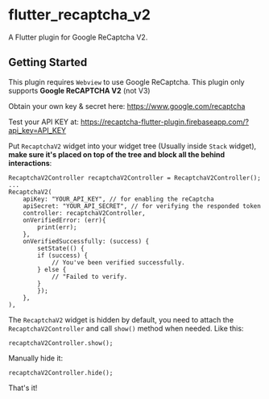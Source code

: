# flutter_recaptcha_v2

A Flutter plugin for Google ReCaptcha V2.

## Getting Started

This plugin requires `Webview` to use Google ReCaptcha.
This plugin only supports **Google ReCAPTCHA V2** (not V3)

Obtain your own key & secret here: https://www.google.com/recaptcha

Test your API KEY at: https://recaptcha-flutter-plugin.firebaseapp.com/?api_key=API_KEY

Put `RecaptchaV2` widget into your widget tree (Usually inside `Stack` widget), **make sure it's placed on top of the tree and block all the behind interactions**:

```
RecaptchaV2Controller recaptchaV2Controller = RecaptchaV2Controller();
...
RecaptchaV2(
	apiKey: "YOUR_API_KEY", // for enabling the reCaptcha
	apiSecret: "YOUR_API_SECRET", // for verifying the responded token
	controller: recaptchaV2Controller,
	onVerifiedError: (err){
		print(err);
	},
	onVerifiedSuccessfully: (success) {
		setState(() {
		if (success) {
			// You've been verified successfully.
		} else {
			// "Failed to verify.
		}
		});
	},
),
```

The `RecaptchaV2` widget is hidden by default, you need to attach the `RecaptchaV2Controller` and call `show()` method when needed. Like this:
```
recaptchaV2Controller.show();
```

Manually hide it:
```
recaptchaV2Controller.hide();
```

That's it!
